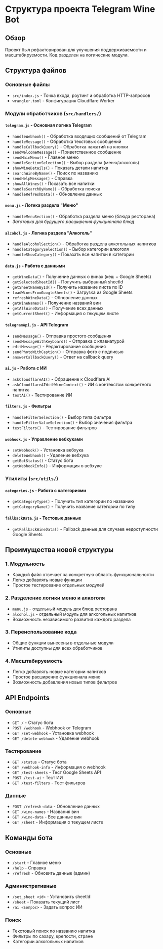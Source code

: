 # Структура проекта Telegram Wine Bot

## Обзор
Проект был рефакторирован для улучшения поддерживаемости и масштабируемости. Код разделен на логические модули.

## Структура файлов

### Основные файлы
- `src/index.js` - Точка входа, роутинг и обработка HTTP-запросов
- `wrangler.toml` - Конфигурация Cloudflare Worker

### Модули обработчиков (`src/handlers/`)

#### `telegram.js` - Основная логика Telegram
- `handleWebhook()` - Обработка входящих сообщений от Telegram
- `handleMessage()` - Обработка текстовых сообщений
- `handleCallbackQuery()` - Обработка нажатий на кнопки
- `sendWelcomeMessage()` - Приветственное сообщение
- `sendMainMenu()` - Главное меню
- `handleSectionSelection()` - Выбор раздела (меню/алкоголь)
- `showWineDetails()` - Показать детали напитка
- `searchWineByName()` - Поиск по названию
- `sendHelpMessage()` - Справка
- `showAllWines()` - Показать все напитки
- `handleSearchByName()` - Обработка поиска
- `handleRefreshData()` - Обновление данных

#### `menu.js` - Логика раздела "Меню"
- `handleMenuSection()` - Обработка раздела меню (блюда ресторана)
- *Заготовка для будущего расширения функционала блюд*

#### `alcohol.js` - Логика раздела "Алкоголь"
- `handleAlcoholSection()` - Обработка раздела алкогольных напитков
- `handleCategorySelection()` - Выбор категории алкоголя
- `handleShowCategory()` - Показать все напитки в категории

#### `data.js` - Работа с данными
- `getWineData()` - Получение данных о винах (кеш + Google Sheets)
- `getSelectedSheetId()` - Получить выбранный sheetId
- `getSheetNameById()` - Получить название листа по ID
- `loadWinesFromGoogleSheets()` - Загрузка из Google Sheets
- `refreshWineData()` - Обновление данных
- `getWineNames()` - Получение названий вин
- `getAllWineData()` - Получение всех данных
- `getCurrentSheet()` - Информация о текущем листе

#### `telegramApi.js` - API Telegram
- `sendMessage()` - Отправка простого сообщения
- `sendMessageWithKeyboard()` - Отправка с клавиатурой
- `editMessage()` - Редактирование сообщения
- `sendPhotoWithCaption()` - Отправка фото с подписью
- `answerCallbackQuery()` - Ответ на callback query

#### `ai.js` - Работа с ИИ
- `askCloudflareAI()` - Обращение к Cloudflare AI
- `askCloudflareAIWithWineContext()` - ИИ с контекстом конкретного напитка
- `testAI()` - Тестирование ИИ

#### `filters.js` - Фильтры
- `handleFilterSelection()` - Выбор типа фильтра
- `handleFilterValueSelection()` - Выбор значения фильтра
- `testFilters()` - Тестирование фильтров

#### `webhook.js` - Управление вебхуками
- `setWebhook()` - Установка вебхука
- `deleteWebhook()` - Удаление вебхука
- `getBotStatus()` - Статус бота
- `getWebhookInfo()` - Информация о вебхуке

### Утилиты (`src/utils/`)

#### `categories.js` - Работа с категориями
- `getCategoryType()` - Получить тип категории по названию
- `getCategoryName()` - Получить название категории по типу

#### `fallbackData.js` - Тестовые данные
- `getFallbackWineData()` - Fallback данные для случаев недоступности Google Sheets

## Преимущества новой структуры

### 1. Модульность
- Каждый файл отвечает за конкретную область функциональности
- Легко добавлять новые функции
- Простое тестирование отдельных модулей

### 2. Разделение логики меню и алкоголя
- `menu.js` - отдельный модуль для блюд ресторана
- `alcohol.js` - отдельный модуль для алкогольных напитков
- Возможность независимого развития каждого раздела

### 3. Переиспользование кода
- Общие функции вынесены в отдельные модули
- Утилиты доступны для всех обработчиков

### 4. Масштабируемость
- Легко добавлять новые категории напитков
- Простое расширение функционала меню
- Возможность добавления новых типов фильтров

## API Endpoints

### Основные
- `GET /` - Статус бота
- `POST /webhook` - Webhook от Telegram
- `GET /set-webhook` - Установка webhook
- `GET /delete-webhook` - Удаление webhook

### Тестирование
- `GET /status` - Статус бота
- `GET /webhook-info` - Информация о webhook
- `GET /test-sheets` - Тест Google Sheets API
- `POST /test-ai` - Тест ИИ
- `GET /test-filters` - Тест фильтров

### Данные
- `POST /refresh-data` - Обновление данных
- `GET /wine-names` - Названия вин
- `GET /wine-data` - Все данные вин
- `GET /sheet` - Информация о текущем листе

## Команды бота

### Основные
- `/start` - Главное меню
- `/help` - Справка
- `/refresh` - Обновить данные (админ)

### Административные
- `/set_sheet <id>` - Установить sheetId
- `/sheet` - Показать текущий лист
- `/ai <вопрос>` - Задать вопрос ИИ

### Поиск
- Текстовый поиск по названию напитка
- Фильтры по сахару, крепости, стране
- Категории алкогольных напитков 